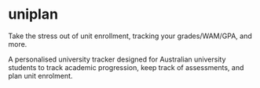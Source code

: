 # uniplan
Take the stress out of unit enrollment, tracking your grades/WAM/GPA, and more.

A personalised university tracker designed for Australian university students to track academic progression, keep track of assessments, and plan unit enrolment.



